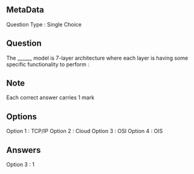 ## MetaData
Question Type : Single Choice

## Question
The ______ model is 7-layer architecture where each layer is having some specific functionality to perform :

## Note
Each correct answer carries 1 mark

## Options
Option 1 : TCP/IP
Option 2 : Cloud
Option 3 : OSI
Option 4 : OIS

## Answers
Option 3 : 1
